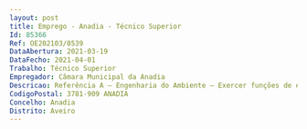 ```yaml
--- 
layout: post
title: Emprego - Anadia - Técnico Superior
Id: 85366
Ref: OE202103/0539
DataAbertura: 2021-03-19
DataFecho: 2021-04-01
Trabalho: Técnico Superior
Empregador: Câmara Municipal da Anadia
Descricao: Referência A — Engenharia do Ambiente — Exercer funções de engenharia do ambiente, nomeadamente realizar funções consultivas, de estudos de avaliação ambiental, sistemas de proteção dos valores e recursos naturais, culturais,  agrícolas e florestais e da estrutura ecológica municipal, planeamento urbanístico e ordenamento do território municipal, programação, avaliação e aplicação de métodos e processos de natureza técnica e ou científica, que fundamentam e preparam a decisão. Elaborar, autonomamente ou em grupo, relatórios de avaliação ambiental estratégica, cartas temáticas, cartas de riscos naturais, classificação e qualificação do solo rural, definição de estratégias de desenvolvimento do espaço rural, elaboração de relatórios e de conteúdos materiais e documentais dos planos municipais de ordenamento do território, apreciação de projetos de licenciamento de industria extrativas, vistorias, pareceres com diversos graus de complexidade, e execução de outras atividades de apoio geral ou especializado nas áreas de atuação comuns, instrumentais e operativas de órgãos e serviços.
CodigoPostal: 3781-909 ANADIA
Concelho: Anadia
Distrito: Aveiro
--- 
```


